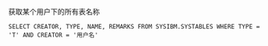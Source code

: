 获取某个用户下的所有表名称

```
SELECT CREATOR, TYPE, NAME, REMARKS FROM SYSIBM.SYSTABLES WHERE TYPE = 'T' AND CREATOR = '用户名'
```

